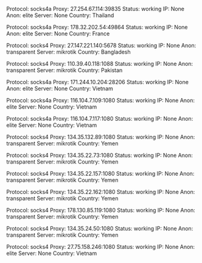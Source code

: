 Protocol: socks4a
Proxy: 27.254.67.114:39835
Status: working
IP: None
Anon: elite
Server: None
Country: Thailand

Protocol: socks4a
Proxy: 178.32.202.54:49864
Status: working
IP: None
Anon: elite
Server: None
Country: France

Protocol: socks4
Proxy: 27.147.221.140:5678
Status: working
IP: None
Anon: transparent
Server: mikrotik
Country: Bangladesh

Protocol: socks4
Proxy: 110.39.40.118:1088
Status: working
IP: None
Anon: transparent
Server: mikrotik
Country: Pakistan

Protocol: socks4a
Proxy: 171.244.10.204:28206
Status: working
IP: None
Anon: elite
Server: None
Country: Vietnam

Protocol: socks4a
Proxy: 116.104.7.109:1080
Status: working
IP: None
Anon: elite
Server: None
Country: Vietnam

Protocol: socks4a
Proxy: 116.104.7.117:1080
Status: working
IP: None
Anon: elite
Server: None
Country: Vietnam

Protocol: socks4
Proxy: 134.35.132.89:1080
Status: working
IP: None
Anon: transparent
Server: mikrotik
Country: Yemen

Protocol: socks4
Proxy: 134.35.22.73:1080
Status: working
IP: None
Anon: transparent
Server: mikrotik
Country: Yemen

Protocol: socks4
Proxy: 134.35.22.157:1080
Status: working
IP: None
Anon: transparent
Server: mikrotik
Country: Yemen

Protocol: socks4
Proxy: 134.35.22.162:1080
Status: working
IP: None
Anon: transparent
Server: mikrotik
Country: Yemen

Protocol: socks4
Proxy: 178.130.85.119:1080
Status: working
IP: None
Anon: transparent
Server: mikrotik
Country: Yemen

Protocol: socks4
Proxy: 134.35.24.50:1080
Status: working
IP: None
Anon: transparent
Server: mikrotik
Country: Yemen

Protocol: socks4
Proxy: 27.75.158.246:1080
Status: working
IP: None
Anon: elite
Server: None
Country: Vietnam

